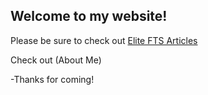 ## Welcome to my website!
Please be sure to check out [Elite FTS Articles](https://www.elitefts.com/)

Check out (About Me)

-Thanks for coming! 
